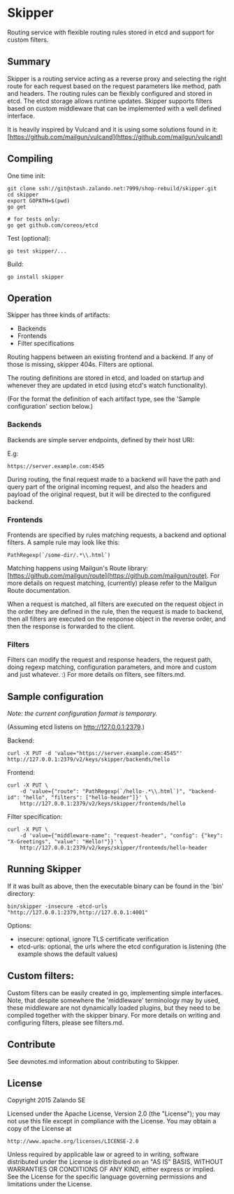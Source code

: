 # Skipper

Routing service with flexible routing rules stored in etcd and support for custom filters.

## Summary

Skipper is a routing service acting as a reverse proxy and selecting the right route for each request based on
the request parameters like method, path and headers. The routing rules can be flexibly configured and stored in
etcd. The etcd storage allows runtime updates. Skipper supports filters based on custom middleware that can be implemented with a well defined interface.

It is heavily inspired by Vulcand and it is using some solutions found in it:
[https://github.com/mailgun/vulcand](https://github.com/mailgun/vulcand)

## Compiling

One time init:

```
git clone ssh://git@stash.zalando.net:7999/shop-rebuild/skipper.git
cd skipper
export GOPATH=$(pwd)
go get

# for tests only:
go get github.com/coreos/etcd
```

Test (optional):

```
go test skipper/...
```

Build:

```
go install skipper
```

## Operation

Skipper has three kinds of artifacts:

- Backends
- Frontends
- Filter specifications

Routing happens between an existing frontend and a backend. If any of those is missing, skipper 404s. Filters are optional.

The routing definitions are stored in etcd, and loaded on startup and whenever they are updated in etcd (using
etcd's watch functionality).

(For the format the definition of each artifact type, see the 'Sample configuration' section below.)

### Backends

Backends are simple server endpoints, defined by their host URI:

E.g:

```
https://server.example.com:4545
```

During routing, the final request made to a backend will have the path and query part of the original incoming request, and also the headers and payload of the original request, but it will be directed to the configured backend.

### Frontends

Frontends are specified by rules matching requests, a backend and optional filters. A sample rule may look like this:

```
PathRegexp(`/some-dir/.*\\.html`)
```

Matching happens using Mailgun's Route library:
[https://github.com/mailgun/route](https://github.com/mailgun/route). For more details on request matching, (currently) please refer to the Mailgun Route documentation.

When a request is matched, all filters are executed on the request object in the order they are defined in the rule, then the request is made to backend, then all filters are executed on the response object in the reverse order, and then the response is forwarded to the client.

### Filters

Filters can modify the request and response headers, the request path, doing regexp matching, configuration parameters, and more and custom and just whatever. :) For more details on filters, see filters.md.

## Sample configuration

*Note: the current configuration format is temporary.*

(Assuming etcd listens on http://127.0.0.1:2379.)

Backend:

```
curl -X PUT -d 'value="https://server.example.com:4545"' http://127.0.0.1:2379/v2/keys/skipper/backends/hello
```

Frontend:

```
curl -X PUT \
    -d 'value={"route": "PathRegexp(`/hello-.*\\.html`)", "backend-id": "hello", "filters": ["hello-header"]}' \
    http://127.0.0.1:2379/v2/keys/skipper/frontends/hello
```

Filter specification:

```
curl -X PUT \
    -d 'value={"middleware-name": "request-header", "config": {"key": "X-Greetings", "value": "Hello!"}}' \
    http://127.0.0.1:2379/v2/keys/skipper/frontends/hello-header
```

## Running Skipper

If it was built as above, then the executable binary can be found in the 'bin' directory:

```
bin/skipper -insecure -etcd-urls "http://127.0.0.1:2379,http://127.0.0.1:4001"
```

Options:

- insecure: optional, ignore TLS certificate verification
- etcd-urls: optional, the urls where the etcd configuration is listening (the example shows the default values)

## Custom filters:

Custom filters can be easily created in go, implementing simple interfaces. Note, that despite somewhere the
'middleware' terminology may by used, these middleware are not dynamically loaded plugins, but they need to be compiled together with the skipper binary. For more details on writing and configuring filters, please see filters.md.

## Contribute

See devnotes.md information about contributing to Skipper.

## License

Copyright 2015 Zalando SE

Licensed under the Apache License, Version 2.0 (the "License");
you may not use this file except in compliance with the License.
You may obtain a copy of the License at

    http://www.apache.org/licenses/LICENSE-2.0

Unless required by applicable law or agreed to in writing, software
distributed under the License is distributed on an "AS IS" BASIS,
WITHOUT WARRANTIES OR CONDITIONS OF ANY KIND, either express or implied.
See the License for the specific language governing permissions and
limitations under the License.
